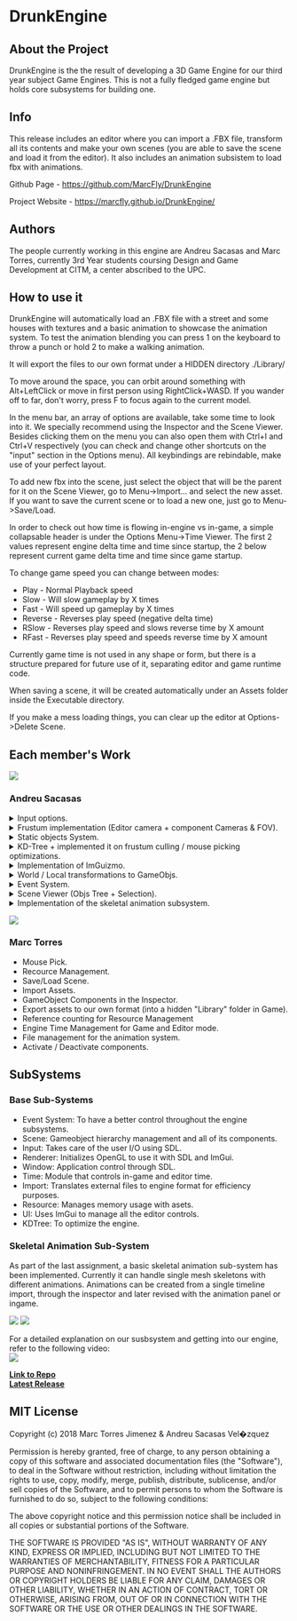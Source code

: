 ﻿# DrunkEngine

## About the Project
DrunkEngine is the the result of developing a 3D Game Engine for our third year subject Game Engines. This is not a fully fledged game engine but holds core subsystems for building one.

## Info
This release includes an editor where you can import a .FBX file, transform all its contents and make your own scenes (you are able to save the scene and load it from the editor). It also includes an animation subsistem to load fbx with animations.

Github Page - https://github.com/MarcFly/DrunkEngine

Project Website - https://marcfly.github.io/DrunkEngine/

## Authors
The people currently working in this engine are Andreu Sacasas and Marc Torres, currently 3rd Year students coursing Design and Game Development at CITM, a center abscribed to the UPC.


## How to use it
DrunkEngine will automatically load an .FBX file with a street and some houses with textures and a basic animation to showcase the animation system.
To test the animation blending you can press 1 on the keyboard to throw a punch or hold 2 to make a walking animation.

It will export the files to our own format under a HIDDEN directory ./Library/

To move around the space, you can orbit around something with Alt+LeftClick or move in first person using RightClick+WASD. If you wander off to far, don't worry, press F to focus again to the current model.

In the menu bar, an array of options are available, take some time to look into it. We specially recommend using the Inspector and the Scene Viewer. Besides clicking them on the menu you can also open them with Ctrl+I and Ctrl+V respectively (you can check and change other shortcuts on the "input" section in the Options menu).
All keybindings are rebindable, make use of your perfect layout.

To add new fbx into the scene, just select the object that will be the parent for it on the Scene Viewer, go to Menu->Import... and select the new asset.
If you want to save the current scene or to load a new one, just go to Menu->Save/Load. 

In order to check out how time is flowing in-engine vs in-game, a simple collapsable header is under the Options Menu->Time Viewer.
The first 2 values represent engine delta time and time since startup, the 2 below represent current game delta time and time since game startup.

To change game speed you can change between modes:
 - Play - Normal Playback speed
 - Slow - Will slow gameplay by X times
 - Fast - Will speed up gameplay by X times
 - Reverse - Reverses play speed (negative delta time)
 - RSlow - Reverses play speed and slows reverse time by X amount
 - RFast - Reverses play speed and speeds reverse time by X amount

Currently game time is not used in any shape or form, but there is a structure prepared for future use of it, separating editor and game runtime code.

When saving a scene, it will be created automatically under an Assets folder inside the Executable directory.

If you make a mess loading things, you can clear up the editor at Options->Delete Scene.

## Each member's Work

![](https://i.imgur.com/2GgGvr3.png)  
### Andreu Sacasas

<details><summary>Input options.</summary>  
<p>    
   
TEXT  

<a href="https://gyazo.com/9d995af0f8ce2298e3e03b468e906ea8"><img src="https://i.gyazo.com/9d995af0f8ce2298e3e03b468e906ea8.gif" alt="Image from Gyazo" width="300"/></a>  

</p>  
</details>  
<details><summary>Frustum implementation (Editor camera + component Cameras & FOV).</summary>  
<p>  
  
TEXT  

Editor Camera:  
<a href="https://gyazo.com/9d3a69bc0125d8a719edb56b7979ebd9"><img src="https://i.gyazo.com/9d3a69bc0125d8a719edb56b7979ebd9.gif" alt="Image from Gyazo" width="800"/></a>  

Component:  
<a href="https://gyazo.com/dc4f9ff165e5b1fddb1bf70b76f76960"><img src="https://i.gyazo.com/dc4f9ff165e5b1fddb1bf70b76f76960.gif" alt="Image from Gyazo" width="800"/></a>  

</p>  
</details>   
<details><summary>Static objects System.</summary>  
<p>  
 
TEXT  

</p>  
</details> 
<details><summary>KD-Tree + implemented it on frustum culling / mouse picking optimizations.</summary>  
<p>    
   
TEXT  

Image  

</p>  
</details> 
<details><summary>Implementation of ImGuizmo.</summary>  
<p>    
   
TEXT  

Image  

</p>   
</details> 
<details><summary>World / Local transformations to GameObjs.</summary>  
<p>    
   
TEXT  

Image  

</p>   
</details> 
<details><summary>Event System.</summary>  
<p>  
   
TEXT  

Image  

</p>   
</details> 
<details><summary>Scene Viewer (Objs Tree + Selection).</summary>  
<p>    
   
TEXT  

Image  

</p>  
</details> 
<details><summary>Implementation of the skeletal animation subsystem.</summary>  
<p>    
   
TEXT  

Image  

</p>  
</details> 

![](https://i.imgur.com/1uM1OJA.jpg)  
### Marc Torres

- Mouse Pick.
- Recource Management.
- Save/Load Scene.
- Import Assets.
- GameObject Components in the Inspector.
- Export assets to our own format (into a hidden "Library" folder in Game).
- Reference counting for Resource Management
- Engine Time Management for Game and Editor mode.
- File management for the animation system.
- Activate / Deactivate components.

## SubSystems

### Base Sub-Systems  
- Event System: To have a better control throughout the engine subsystems.  
- Scene: Gameobject hierarchy management and all of its components.  
- Input: Takes care of the user I/O using SDL.  
- Renderer: Initializes OpenGL to use it with SDL and ImGui.  
- Window: Application control through SDL.  
- Time: Module that controls in-game and editor time.  
- Import: Translates external files to engine format for efficiency purposes.  
- Resource: Manages memory usage with asets.  
- UI: Uses ImGui to manage all the editor controls.  
- KDTree: To optimize the engine.  

### Skeletal Animation Sub-System
As part of the last assignment, a basic skeletal animation sub-system has been implemented. Currently it can handle single mesh skeletons with different animations. Animations can be created from a single timeline import, through the inspector and later revised with the animation panel or ingame.  

![](https://media.giphy.com/media/9x5b92dJqSBvtiqYBQ/giphy.gif)
![](https://media.giphy.com/media/A7VJ37OYWXSTzRGHP1/giphy.gif)

For a detailed explanation on our susbsystem and getting into our engine, refer to the following video:  
[![](https://upload.wikimedia.org/wikipedia/commons/thumb/4/4c/YouTube_icon.png/800px-YouTube_icon.png)](https://www.youtube.com/watch?v=bNXV1bHX8Es&feature=youtu.be)

[**Link to Repo**][1]  
[**Latest Release**][2] 

## MIT License

Copyright (c) 2018 Marc Torres Jimenez & Andreu Sacasas Vel�zquez

Permission is hereby granted, free of charge, to any person obtaining a copy
of this software and associated documentation files (the "Software"), to deal
in the Software without restriction, including without limitation the rights
to use, copy, modify, merge, publish, distribute, sublicense, and/or sell
copies of the Software, and to permit persons to whom the Software is
furnished to do so, subject to the following conditions:

The above copyright notice and this permission notice shall be included in all
copies or substantial portions of the Software.

THE SOFTWARE IS PROVIDED "AS IS", WITHOUT WARRANTY OF ANY KIND, EXPRESS OR
IMPLIED, INCLUDING BUT NOT LIMITED TO THE WARRANTIES OF MERCHANTABILITY,
FITNESS FOR A PARTICULAR PURPOSE AND NONINFRINGEMENT. IN NO EVENT SHALL THE
AUTHORS OR COPYRIGHT HOLDERS BE LIABLE FOR ANY CLAIM, DAMAGES OR OTHER
LIABILITY, WHETHER IN AN ACTION OF CONTRACT, TORT OR OTHERWISE, ARISING FROM,
OUT OF OR IN CONNECTION WITH THE SOFTWARE OR THE USE OR OTHER DEALINGS IN THE
SOFTWARE.

[1]:https://github.com/MarcFly/DrunkEngine
[2]:https://github.com/MarcFly/DrunkEngine/releases
